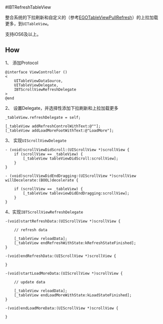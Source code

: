 #IBTRefreshTableView

整合系统的下拉刷新和自定义的（参考[EGOTableViewPullRefresh](https://github.com/enormego/EGOTableViewPullRefresh)）的上拉加载更多，到`UITableView`。

支持iOS6及以上。

## How

1、 添加Protocol  

```
@interface ViewController ()
<
    UITableViewDataSource,
    UITableViewDelegate,
    IBTScrollViewRefreshDelegate
>
@end
```
2、 设置Delegate，并选择性添加下拉刷新和上拉加载更多

```
_tableView.refreshDelegate = self;

[_tableView addRefreshControlWithText:@""];
[_tableView addLoadMoreFootWithText:@"LoadMore"];
```

3、 实现`UIScrollViewDelegate`

```
- (void)scrollViewDidScroll:(UIScrollView *)scrollView {
    if (scrollView == _tableView) {
        [_tableView tableViewDidScroll:scrollView];
    }
}

- (void)scrollViewDidEndDragging:(UIScrollView *)scrollView willDecelerate:(BOOL)decelerate {
    
    if (scrollView == _tableView) {
        [_tableView tableviewDidEndDragging:scrollView];
    }
}
```  

4、实现`IBTScrollViewRefreshDelegate`

```
-(void)startRefreshData:(UIScrollView *)scrollView {
    
    // refresh data
    
    [_tableView reloadData];
    [_tableView endRefreshWithState:kRefreshStateFinished];
}

-(void)endRefreshData:(UIScrollView *)scrollView {
    
}

-(void)startLoadMoreData:(UIScrollView *)scrollView {
    
    // update data
    
    [_tableView reloadData];
    [_tableView endLoadMoreWithState:kLoadStateFinished];
}

-(void)endLoadMoreData:(UIScrollView *)scrollView {
    
}
```
